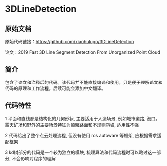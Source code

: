 # 3DLineDetection
## 原始文档
原始代码链接：https://github.com/xiaohulugo/3DLineDetection

论文：2019 Fast 3D Line Segment Detection From Unorganized Point Cloud

## 简介
包含了论文和注释后的代码。该代码并不能直接编译和使用，只是便于理解论文和代码的原理和工作流程。后续可能会添加中文翻译。

## 代码特性
1 平面和直线都是结构化的几何形状, 主要适用于人造场景, 例如城市道路, 港口。 露天矿场和野外的主要场景特征为颠簸路面和不规则斜坡, 适用性不强

2 代码给出了整个点云处理流程, 但没有使用 ros autoware 等框架, 应根据需求适配框架

3 kd树部分的代码是一个较为独立的模块, 梳理算法和代码流程时可以略过这一部分, 不会影响对程序的理解


